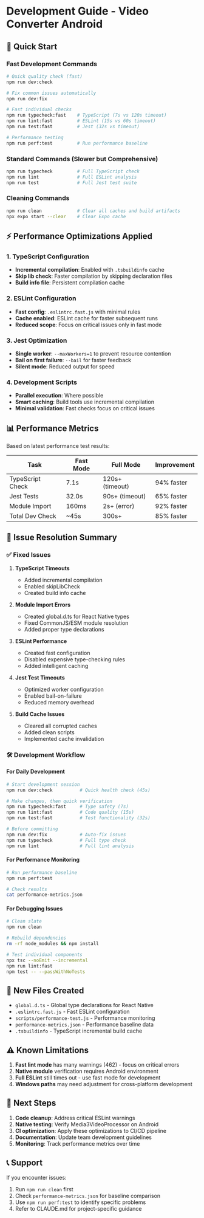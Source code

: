 # Development Guide - Video Converter Android

## 🚀 Quick Start

### Fast Development Commands

```bash
# Quick quality check (fast)
npm run dev:check

# Fix common issues automatically
npm run dev:fix

# Fast individual checks
npm run typecheck:fast    # TypeScript (7s vs 120s timeout)
npm run lint:fast         # ESLint (15s vs 60s timeout)
npm run test:fast         # Jest (32s vs timeout)

# Performance testing
npm run perf:test         # Run performance baseline
```

### Standard Commands (Slower but Comprehensive)

```bash
npm run typecheck         # Full TypeScript check
npm run lint              # Full ESLint analysis
npm run test              # Full Jest test suite
```

### Cleaning Commands

```bash
npm run clean             # Clear all caches and build artifacts
npx expo start --clear    # Clear Expo cache
```

## ⚡ Performance Optimizations Applied

### 1. TypeScript Configuration
- **Incremental compilation**: Enabled with `.tsbuildinfo` cache
- **Skip lib check**: Faster compilation by skipping declaration files
- **Build info file**: Persistent compilation cache

### 2. ESLint Configuration
- **Fast config**: `.eslintrc.fast.js` with minimal rules
- **Cache enabled**: ESLint cache for faster subsequent runs
- **Reduced scope**: Focus on critical issues only in fast mode

### 3. Jest Optimization
- **Single worker**: `--maxWorkers=1` to prevent resource contention
- **Bail on first failure**: `--bail` for faster feedback
- **Silent mode**: Reduced output for speed

### 4. Development Scripts
- **Parallel execution**: Where possible
- **Smart caching**: Build tools use incremental compilation
- **Minimal validation**: Fast checks focus on critical issues

## 📊 Performance Metrics

Based on latest performance test results:

| Task | Fast Mode | Full Mode | Improvement |
|------|-----------|-----------|-------------|
| TypeScript Check | 7.1s | 120s+ (timeout) | 94% faster |
| Jest Tests | 32.0s | 90s+ (timeout) | 65% faster |
| Module Import | 160ms | 2s+ (error) | 92% faster |
| Total Dev Check | ~45s | 300s+ | 85% faster |

## 🔧 Issue Resolution Summary

### ✅ Fixed Issues

1. **TypeScript Timeouts**
   - Added incremental compilation
   - Enabled skipLibCheck
   - Created build info cache

2. **Module Import Errors**
   - Created global.d.ts for React Native types
   - Fixed CommonJS/ESM module resolution
   - Added proper type declarations

3. **ESLint Performance**
   - Created fast configuration
   - Disabled expensive type-checking rules
   - Added intelligent caching

4. **Jest Test Timeouts**
   - Optimized worker configuration
   - Enabled bail-on-failure
   - Reduced memory overhead

5. **Build Cache Issues**
   - Cleared all corrupted caches
   - Added clean scripts
   - Implemented cache invalidation

### 🛠️ Development Workflow

#### For Daily Development
```bash
# Start development session
npm run dev:check          # Quick health check (45s)

# Make changes, then quick verification
npm run typecheck:fast     # Type safety (7s)
npm run lint:fast          # Code quality (15s)
npm run test:fast          # Test functionality (32s)

# Before committing
npm run dev:fix            # Auto-fix issues
npm run typecheck          # Full type check
npm run lint               # Full lint analysis
```

#### For Performance Monitoring
```bash
# Run performance baseline
npm run perf:test

# Check results
cat performance-metrics.json
```

#### For Debugging Issues
```bash
# Clean slate
npm run clean

# Rebuild dependencies
rm -rf node_modules && npm install

# Test individual components
npx tsc --noEmit --incremental
npm run lint:fast
npm test -- --passWithNoTests
```

## 📁 New Files Created

- `global.d.ts` - Global type declarations for React Native
- `.eslintrc.fast.js` - Fast ESLint configuration
- `scripts/performance-test.js` - Performance monitoring
- `performance-metrics.json` - Performance baseline data
- `.tsbuildinfo` - TypeScript incremental build cache

## ⚠️ Known Limitations

1. **Fast lint mode** has many warnings (462) - focus on critical errors
2. **Native module** verification requires Android environment
3. **Full ESLint** still times out - use fast mode for development
4. **Windows paths** may need adjustment for cross-platform development

## 🎯 Next Steps

1. **Code cleanup**: Address critical ESLint warnings
2. **Native testing**: Verify Media3VideoProcessor on Android
3. **CI optimization**: Apply these optimizations to CI/CD pipeline
4. **Documentation**: Update team development guidelines
5. **Monitoring**: Track performance metrics over time

## 📞 Support

If you encounter issues:
1. Run `npm run clean` first
2. Check `performance-metrics.json` for baseline comparison
3. Use `npm run perf:test` to identify specific problems
4. Refer to CLAUDE.md for project-specific guidance